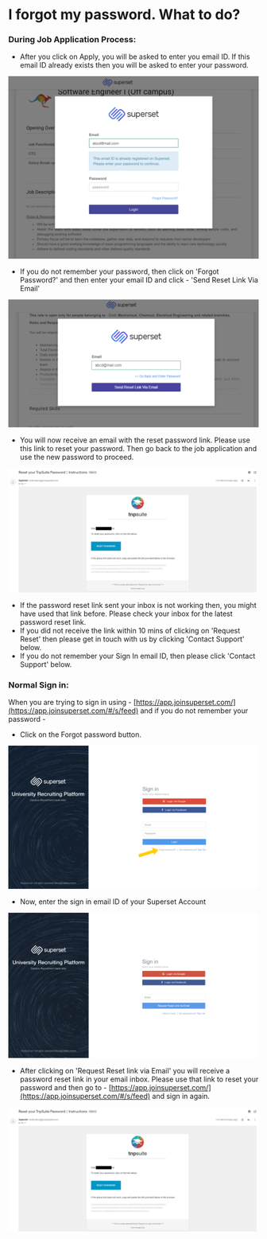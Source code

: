 # I forgot my password. What to do?

### During Job Application Process:

* After you click on Apply, you will be asked to enter you email ID. If this email ID already exists then you will be asked to enter your password.

![](../../.gitbook/assets/image%20%28193%29.png)

* If you do not remember your password, then click on 'Forgot Password?' and then enter your email ID and click - 'Send Reset Link Via Email'

![](../../.gitbook/assets/image%20%28240%29.png)

* You will now receive an email with the reset password link. Please use this link to reset your password. Then go back to the job application and use the new password to proceed.

![](../../.gitbook/assets/image%20%28241%29.png)

* If the password reset link sent your inbox is not working then, you might have used that link before. Please check your inbox for the latest password reset link.
* If you did not receive the link within 10 mins of clicking on 'Request Reset' then please get in touch with us by clicking 'Contact Support' below.
* If you do not remember your Sign In email ID, then please click 'Contact Support' below.

### Normal Sign in:

When you are trying to sign in using - [https://app.joinsuperset.com/](https://app.joinsuperset.com/#/s/feed) and if you do not remember your password -

* Click on the Forgot password button.

![](../../.gitbook/assets/image%20%28163%29.png)

* Now, enter the sign in email ID of your Superset Account

![](../../.gitbook/assets/image%20%2867%29.png)

* After clicking on 'Request Reset link via Email' you will receive a password reset link in your email inbox. Please use that link to reset your password and then go to - [https://app.joinsuperset.com/](https://app.joinsuperset.com/#/s/feed)  and sign in again.

![](../../.gitbook/assets/image%20%28241%29.png)

